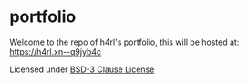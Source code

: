 # portfolio

Welcome to the repo of h4rl's portfolio, this will be hosted at: https://h4rl.xn--q9jyb4c

Licensed under [BSD-3 Clause License](https://github.com/h4rldev/portfolio/blob/main/LICENSE)
